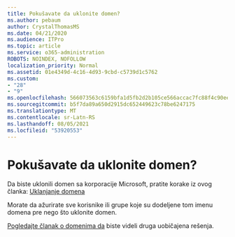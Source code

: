 ```yaml
---
title: Pokušavate da uklonite domen?
ms.author: pebaum
author: CrystalThomasMS
ms.date: 04/21/2020
ms.audience: ITPro
ms.topic: article
ms.service: o365-administration
ROBOTS: NOINDEX, NOFOLLOW
localization_priority: Normal
ms.assetid: 01e4349d-4c16-4d93-9cbd-c5739d1c5762
ms.custom:
- "28"
- "9"
ms.openlocfilehash: 566073563c6159bfa1d5fb2d2b105ce566accac7fc88f4c90ee1d8d41bbd061e
ms.sourcegitcommit: b5f7da89a650d2915dc652449623c78be6247175
ms.translationtype: MT
ms.contentlocale: sr-Latn-RS
ms.lasthandoff: 08/05/2021
ms.locfileid: "53920553"
---
```

# <a name="trying-to-remove-your-domain"></a>Pokušavate da uklonite domen?

Da biste uklonili domen sa korporacije Microsoft, pratite korake iz ovog članka: [Uklanjanje domena](https://docs.microsoft.com/microsoft-365/admin/get-help-with-domains/remove-a-domain)
  
Morate da ažurirate sve korisnike ili grupe koje su dodeljene tom imenu domena pre nego što uklonite domen.
  
[Pogledajte članak o domenima da](https://docs.microsoft.com/microsoft-365/admin/get-help-with-domains/create-dns-records-at-any-dns-hosting-provider) biste videli druga uobičajena rešenja.
  